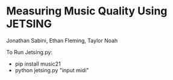# Measuring Music Quality Using JETSING

Jonathan Sabini, Ethan Fleming, Taylor Noah

To Run Jetsing.py:
 - pip install music21
 - python jetsing.py "input midi"
